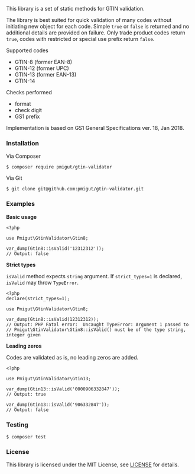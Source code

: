 This library is a set of static methods for GTIN validation.

The library is best suited for quick validation of many codes without initiating new object for each code.
Simple `true` or `false` is returned and no additional details are provided on failure. Only trade product codes return
 `true`, codes with restricted or special use prefix return `false`.

Supported codes
 
- GTIN-8 (former EAN-8)
- GTIN-12 (former UPC)
- GTIN-13 (former EAN-13)
- GTIN-14

Checks performed

- format
- check digit
- GS1 prefix

Implementation is based on GS1 General Specifications ver. 18, Jan 2018.


### Installation

Via Composer

```
$ composer require pmigut/gtin-validator
```

Via Git

```
$ git clone git@github.com:pmigut/gtin-validator.git
```

### Examples

**Basic usage**

```
<?php

use Pmigut\GtinValidator\Gtin8;

var_dump(Gtin8::isValid('12312312'));
// Output: false

```

**Strict types**

`isValid` method expects `string` argument. If `strict_types=1` is declared, `isValid` may throw `TypeError`.

```
<?php
declare(strict_types=1);

use Pmigut\GtinValidator\Gtin8;

var_dump(Gtin8::isValid(12312312));
// Output: PHP Fatal error:  Uncaught TypeError: Argument 1 passed to
// Pmigut\GtinValidator\Gtin8::isValid() must be of the type string, integer given
```

**Leading zeros**

Codes are validated as is, no leading zeros are added.

```
<?php

use Pmigut\GtinValidator\Gtin13;

var_dump(Gtin13::isValid('0000906332847'));
// Output: true

var_dump(Gtin13::isValid('906332847'));
// Output: false
``` 

### Testing

```
$ composer test
```

### License

This library is licensed under the MIT License, see [LICENSE](LICENSE) for details.